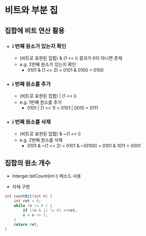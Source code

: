 # 비트와 부분 집

## 집합에 비트 연산 활용
+ ### i 번째 원소가 있는지 확인
    + (비트로 표현된 집합) & (1 << i) 결과가 0이 아니면 존재
    + e.g. 2번째 원소가 있는지 확인
        + 0101 & (1 << 2) = 0101 & 0100 = 0100
+ ### i 번째 원소를 추가
    + (비트로 표현된 집합) | (1 << i)
    + e.g. 1번째 원소를 추가
        + 0101 | (1 << 1) = 0101 | 0010 = 0111
+ ### i 번째 원소를 삭제
    + (비트로 표현된 집합) & ~(1 << i)
    + e.g. 2번째 원소를 삭제
        + 0101 & ~(1 << 2) = 0101 & ~(0100) = 0101 & 1011 = 0001
        
## 집합의 원소 개수
+ Interger.bitCount(int i) 메소드 사용

+ 자체 구현
```java
int countBit(int n) {
    int ret = 0;
    while (n != 0 ) {
        if ((n & 1) != 0) ++ret;
        n = n >> 1;
    }
    return ret;
}
```